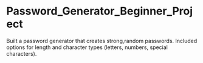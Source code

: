 # Password_Generator_Beginner_Project
Built a password generator that creates strong,random passwords.
Included options for length and character types (letters, numbers, special characters).
